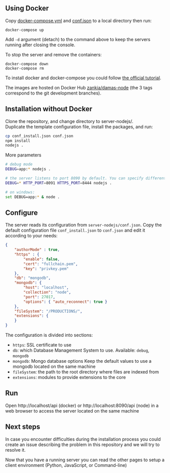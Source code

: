 ## Using Docker
Copy [docker-compose.yml](http://damas-software.org/docker/docker-compose.yml) and [conf.json](http://damas-software.org/docker/conf.json) to a local directory then run:

```shell
docker-compose up
```
Add `-d` argument (detach) to the command above to keep the servers running after closing the console.

To stop the server and remove the containers:
```shell
docker-compose down
docker-compose rm
```

To install docker and docker-compose you could follow [the official tutorial](https://docs.docker.com/compose/install).

The images are hosted on Docker Hub [zankia/damas-node](https://hub.docker.com/r/zankia/damas-node) (the 3 tags correspond to the git development branches).

## Installation without Docker

Clone the repository, and change directory to server-nodejs/.  
Duplicate the template configuration file, install the packages, and run:
```sh
cp conf_install.json conf.json
npm install
nodejs .
```
More parameters
```sh
# debug mode
DEBUG=app:* nodejs .

# the server listens to port 8090 by default. You can specify different ports and debug options
DEBUG=* HTTP_PORT=8091 HTTPS_PORT=8444 nodejs .

# on windows:
set DEBUG=app:* & node .
```

## Configure
The server reads its configuration from `server-nodejs/conf.json`. Copy the default configuration file `conf_install.json` to `conf.json` and edit it according to your needs:

```json
{                                                                                                                     
    "authorMode" : true,
    "https" : { 
        "enable": false,
        "cert": "fullchain.pem",
        "key": "privkey.pem"
    },  
    "db": "mongodb",
    "mongodb": {
        "host": "localhost",
        "collection": "node",
        "port": 27017,
        "options": { "auto_reconnect": true }
    },  
    "fileSystem": "/PRODUCTIONS/",
    "extensions": {
    }
}
```
The configuration is divided into sections:
* `https`: SSL certificate to use
* `db`: which Database Management System to use. Available: `debug`, `mongodb`
* `mongodb`: Mongo database options Keep the default values to use a mongodb located on the same machine
* `fileSystem`: the path to the root directory where files are indexed from
* `extensions`: modules to provide extensions to the core

## Run
Open http://localhost/api (docker) or http://localhost:8090/api (node) in a web browser to access the server located on the same machine

##  Next steps

In case you encounter difficulties during the installation process you could create an issue describing the problem in this repository and we will try to resolve it.

Now that you have a running server you can read the other pages to setup a client environment (Python, JavaScript, or Command-line)